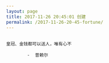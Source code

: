 ```yaml
---
layout: page
title: 2017-11-26 20:45:01 创建
permalink: /2017-11-26-20-45-fortune/
---
```

```

皇冠、金钱都可以送人，唯有心不

        -  普赖尔

```
